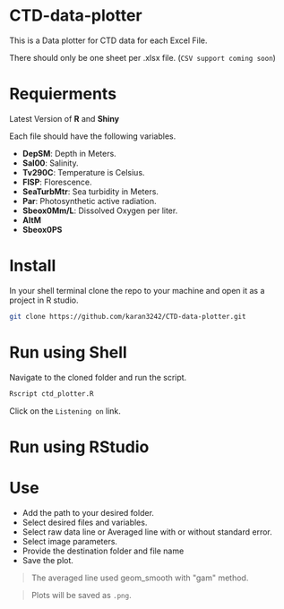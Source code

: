 # CTD-data-plotter

This is a Data plotter for CTD data for each Excel File.

There should only be one sheet per .xlsx file. (`CSV support coming soon`)

# Requierments

Latest Version of **R** and **Shiny**

Each file should have the following variables.

-   **DepSM**: Depth in Meters.
-   **Sal00**: Salinity.
-   **Tv290C**: Temperature is Celsius.
-   **FlSP**: Florescence.
-   **SeaTurbMtr**: Sea turbidity in Meters.
-   **Par**: Photosynthetic active radiation.
-   **Sbeox0Mm/L**: Dissolved Oxygen per liter.
-   **AltM**
-   **Sbeox0PS**

# Install

In your shell terminal clone the repo to your machine and open it as a project in R studio.

``` sh
git clone https://github.com/karan3242/CTD-data-plotter.git
```

# Run using Shell

Navigate to the cloned folder and run the script.

``` sh
Rscript ctd_plotter.R
```

Click on the `Listening on` link.

# Run using RStudio

# Use

- Add the path to your desired folder.
- Select desired files and variables.
- Select raw data line or Averaged line with or without standard error.
- Select image parameters.
- Provide the destination folder and file name
- Save the plot.

> The averaged line used geom_smooth with "gam" method.

> Plots will be saved as `.png`.
